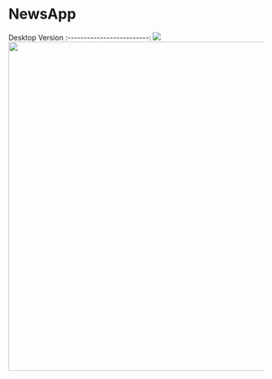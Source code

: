 # NewsApp
Desktop Version
:-------------------------:
![](images/portfolio.png)
<img align="left" width="650"
src="https://github.com/YasminGhandy/NewsApp/blob/master/public/images/portifolio.png">
